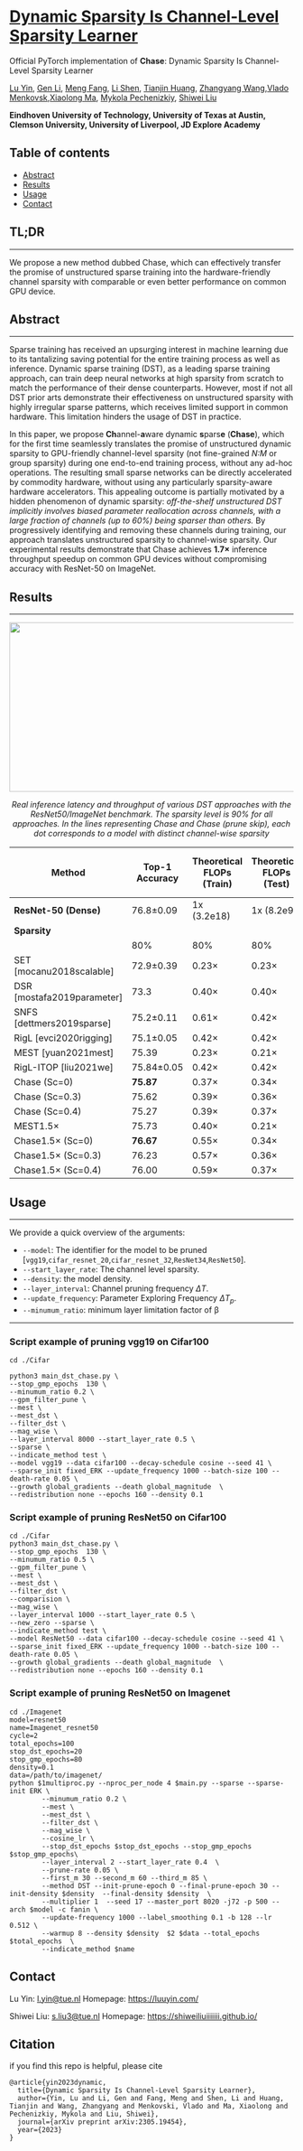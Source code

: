 #  [Dynamic Sparsity Is Channel-Level Sparsity Learner](https://arxiv.org/pdf/2305.19454.pdf)

Official PyTorch implementation of  **Chase**: Dynamic Sparsity Is Channel-Level Sparsity Learner

[Lu Yin](https://luuyin.com//), [Gen Li](https://scholar.google.com/citations?user=4nzCXV8AAAAJ), [Meng Fang](https://mengf1.github.io/), [Li Shen](https://scholar.google.com/citations?user=yVhgENIAAAAJ), [Tianjin Huang](https://tienjinhuang.github.io/),  [Zhangyang Wang](https://vita-group.github.io/),[Vlado Menkovsk](https://www.tue.nl/en/research/researchers/vlado-menkovski),[Xiaolong Ma](https://xiaolongma2016.com/),  [Mykola Pechenizkiy](https://www.tue.nl/en/research/researchers/mykola-pechenizkiy), [Shiwei Liu](https://shiweiliuiiiiiii.github.io/)

**Eindhoven University of Technology, University of Texas at Austin, Clemson University, University of Liverpool, JD Explore Academy**





## Table of contents

* [Abstract](#abstract)
* [Results](#Results)
* [Usage](#Usage)
* [Contact](#contact)

## TL;DR
--- 
We propose a new method dubbed Chase, which can effectively transfer the promise of unstructured sparse training into the hardware-friendly channel sparsity with comparable or even better performance on common GPU device.


## Abstract
--- 
Sparse training has received an upsurging interest in machine learning due to its tantalizing saving potential for the entire training process as well as inference. Dynamic sparse training (DST), as a leading sparse training approach, can train deep neural networks at high sparsity from scratch to match the performance of their dense counterparts. However, most if not all DST prior arts demonstrate their effectiveness on unstructured sparsity with highly irregular sparse patterns, which receives limited support in common hardware. This limitation hinders the usage of DST in practice.

In this paper, we propose **Ch**annel-**a**ware dynamic **s**pars**e** (**Chase**), which for the first time seamlessly translates the promise of unstructured dynamic sparsity to GPU-friendly channel-level sparsity (not fine-grained *N:M* or group sparsity) during one end-to-end training process, without any ad-hoc operations. The resulting small sparse networks can be directly accelerated by commodity hardware, without using any particularly sparsity-aware hardware accelerators. This appealing outcome is partially motivated by a hidden phenomenon of dynamic sparsity: *off-the-shelf unstructured DST implicitly involves biased parameter reallocation across channels, with a large fraction of channels (up to 60%) being sparser than others.* By progressively identifying and removing these channels during training, our approach translates unstructured sparsity to channel-wise sparsity.  Our experimental results demonstrate that Chase achieves **1.7×** inference throughput speedup on common GPU devices without compromising accuracy with ResNet-50 on ImageNet.



## Results 
--- 

<p align="center">
<img src="./Images/ImageNet_inference.png" width="680" height="300">
</p>

<p style="text-align: center;"><i>Real inference latency and throughput of various DST approaches with the ResNet50/ImageNet benchmark. The sparsity level is 90% for all approaches. In the lines representing Chase and Chase (prune skip), each dot corresponds to a model with distinct channel-wise sparsity</i></p>


| Method                              | Top-1 Accuracy | Theoretical FLOPs (Train) | Theoretical FLOPs (Test) | GPU-Supported FLOPs (Test) | TOP-1 Accuracy | Theoretical FLOPs (Train) | Theoretical FLOPs (Test) | GPU-Supported FLOPs (Test) |
|-------------------------------------|----------------|---------------------------|--------------------------|-----------------------------|----------------|---------------------------|--------------------------|-----------------------------|
| **ResNet-50 (Dense)**               | 76.8±0.09      | 1x (3.2e18)               | 1x (8.2e9)                | 1x (8.2e9)                  | 76.8±0.09      | 1x (3.2e18)               | 1x (8.2e9)                | 1x (8.2e9)                  |
| **Sparsity**                        |                |                           |                          |                             |                |                           |                          |                             |
|                                     | 80%            | 80%                       | 80%                      | 80%                         | 90%            | 90%                       | 90%                      | 90%                         |
| SET [mocanu2018scalable]            | 72.9±0.39      | 0.23×                     | 0.23×                    | 1.00×                       | 69.6±0.23      | 0.10×                     | 0.10×                    | 1.00×                       |
| DSR [mostafa2019parameter]          | 73.3           | 0.40×                     | 0.40×                    | 1.00×                       | 71.6           | 0.30×                     | 0.30×                    | 1.00×                       |
| SNFS [dettmers2019sparse]           | 75.2±0.11      | 0.61×                     | 0.42×                    | 1.00×                       | 72.9±0.06      | 0.50×                     | 0.24×                    | 1.00×                       |
| RigL [evci2020rigging]              | 75.1±0.05      | 0.42×                     | 0.42×                    | 1.00×                       | 73.0±0.04      | 0.25×                     | 0.24×                    | 1.00×                       |
| MEST [yuan2021mest]                 | 75.39          | 0.23×                     | 0.21×                    | 1.00×                       | 72.58          | 0.12×                     | 0.11×                    | 1.00×                       |
| RigL-ITOP [liu2021we]               | 75.84±0.05     | 0.42×                     | 0.42×                    | 1.00×                       | 73.82±0.08     | 0.25×                     | 0.24×                    | 1.00×                       |
| Chase (Sc=0)                       | **75.87**      | 0.37×                     | 0.34×                    | 1.00×                       | **74.70**      | 0.24×                     | 0.21×                    | 1.00×                       |
| Chase (Sc=0.3)                     | 75.62          | 0.39×                     | 0.36×                    | 0.75×                       | 74.35          | 0.25×                     | 0.22×                    | 0.74×                       |
| Chase (Sc=0.4)                     | 75.27          | 0.39×                     | 0.37×                    | 0.68×                       | 74.03          | 0.26×                     | 0.23×                    | 0.67×                       |
| MEST1.5×                           | 75.73          | 0.40×                     | 0.21×                    | 1.00×                       | 75.00          | 0.20×                     | 0.11×                    | 1.00×                       |
| Chase1.5× (Sc=0)                   | **76.67**      | 0.55×                     | 0.34×                    | 1.00×                       | **75.77**      | 0.36×                     | 0.21×                    | 1.00×                       |
| Chase1.5× (Sc=0.3)                 | 76.23          | 0.57×                     | 0.36×                    | 0.75×                       | 75.20          | 0.37×                     | 0.22×                    | 0.74×                       |
| Chase1.5× (Sc=0.4)                 | 76.00          | 0.59×                     | 0.37×                    | 0.68×                       | 74.87          | 0.38×                     | 0.23×                    | 0.67×                       |








## Usage

--- 
We provide a quick overview of the arguments:  
- `--model`: The identifier for the  model to be pruned [`vgg19`,`cifar_resnet_20`,`cifar_resnet_32`,`ResNet34`,`ResNet50`].
- `--start_layer_rate`: The channel level sparsity.
- `--density`: the model density.
- `--layer_interval`: Channel pruning frequency $\Delta T$.
- `--update_frequency`: Parameter Exploring Frequency $\Delta T_p$.
- `--minumum_ratio`: minimum layer limitation factor of &beta;





--- 
### Script example of pruning vgg19 on Cifar100 

```
cd ./Cifar

python3 main_dst_chase.py \
--stop_gmp_epochs  130 \
--minumum_ratio 0.2 \
--gpm_filter_pune \
--mest \
--mest_dst \
--filter_dst \
--mag_wise \
--layer_interval 8000 --start_layer_rate 0.5 \
--sparse \
--indicate_method test \
--model vgg19 --data cifar100 --decay-schedule cosine --seed 41 \
--sparse_init fixed_ERK --update_frequency 1000 --batch-size 100 --death-rate 0.05 \
--growth global_gradients --death global_magnitude  \
--redistribution none --epochs 160 --density 0.1 
```


### Script example of pruning ResNet50 on Cifar100 
```
cd ./Cifar
python3 main_dst_chase.py \
--stop_gmp_epochs  130 \
--minumum_ratio 0.5 \
--gpm_filter_pune \
--mest \
--mest_dst \
--filter_dst \
--comparision \
--mag_wise \
--layer_interval 1000 --start_layer_rate 0.5 \
--new_zero --sparse \
--indicate_method test \
--model ResNet50 --data cifar100 --decay-schedule cosine --seed 41 \
--sparse_init fixed_ERK --update_frequency 1000 --batch-size 100 --death-rate 0.05 \
--growth global_gradients --death global_magnitude  \
--redistribution none --epochs 160 --density 0.1 
```

### Script example of pruning ResNet50 on Imagenet 

```
cd ./Imagenet
model=resnet50
name=Imagenet_resnet50
cycle=2
total_epochs=100
stop_dst_epochs=20
stop_gmp_epochs=80
density=0.1
data=/path/to/imagenet/
python $1multiproc.py --nproc_per_node 4 $main.py --sparse --sparse-init ERK \
        --minumum_ratio 0.2 \
        --mest \
        --mest_dst \
        --filter_dst \
        --mag_wise \
        --cosine_lr \
        --stop_dst_epochs $stop_dst_epochs --stop_gmp_epochs $stop_gmp_epochs\
        --layer_interval 2 --start_layer_rate 0.4  \
        --prune-rate 0.05 \
        --first_m 30 --second_m 60 --third_m 85 \
        --method DST --init-prune-epoch 0 --final-prune-epoch 30 --init-density $density  --final-density $density  \
        --multiplier 1  --seed 17 --master_port 8020 -j72 -p 500 --arch $model -c fanin \
        --update-frequency 1000 --label_smoothing 0.1 -b 128 --lr 0.512 \
        --warmup 8 --density $density  $2 $data --total_epochs $total_epochs  \
        --indicate_method $name 
```

## Contact

Lu Yin: l.yin@tue.nl Homepage: https://luuyin.com/

Shiwei Liu: s.liu3@tue.nl Homepage: https://shiweiliuiiiiiii.github.io/





## Citation
if you find this repo is helpful, please cite

```
@article{yin2023dynamic,
  title={Dynamic Sparsity Is Channel-Level Sparsity Learner},
  author={Yin, Lu and Li, Gen and Fang, Meng and Shen, Li and Huang, Tianjin and Wang, Zhangyang and Menkovski, Vlado and Ma, Xiaolong and Pechenizkiy, Mykola and Liu, Shiwei},
  journal={arXiv preprint arXiv:2305.19454},
  year={2023}
}
```
